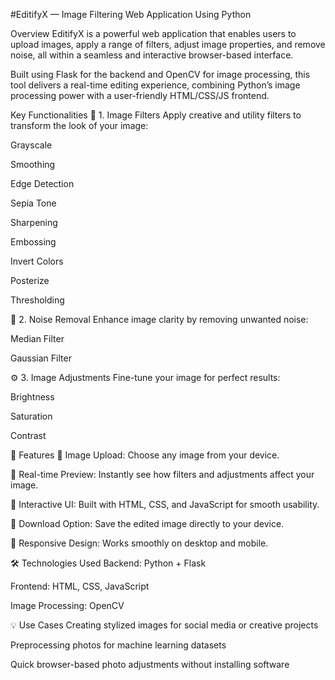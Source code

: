 #EditifyX — Image Filtering Web Application Using Python

 Overview
EditifyX is a powerful web application that enables users to upload images, apply a range of filters, adjust image properties, and remove noise, all within a seamless and interactive browser-based interface.

Built using Flask for the backend and OpenCV for image processing, this tool delivers a real-time editing experience, combining Python’s image processing power with a user-friendly HTML/CSS/JS frontend.

 Key Functionalities
🎨 1. Image Filters
Apply creative and utility filters to transform the look of your image:

Grayscale

Smoothing

Edge Detection

Sepia Tone

Sharpening

Embossing

Invert Colors

Posterize

Thresholding

🧹 2. Noise Removal
Enhance image clarity by removing unwanted noise:

Median Filter

Gaussian Filter

⚙️ 3. Image Adjustments
Fine-tune your image for perfect results:

Brightness

Saturation

Contrast

🌟 Features
📂 Image Upload: Choose any image from your device.

🔁 Real-time Preview: Instantly see how filters and adjustments affect your image.

🧠 Interactive UI: Built with HTML, CSS, and JavaScript for smooth usability.

💾 Download Option: Save the edited image directly to your device.

📱 Responsive Design: Works smoothly on desktop and mobile.

🛠️ Technologies Used
Backend: Python + Flask

Frontend: HTML, CSS, JavaScript

Image Processing: OpenCV

💡 Use Cases
Creating stylized images for social media or creative projects

Preprocessing photos for machine learning datasets

Quick browser-based photo adjustments without installing software

